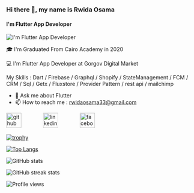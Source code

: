 ### Hi there 👋, my name is Rwida Osama
#### I'm Flutter App Developer
![I'm Flutter App Developer](https://roszkowski.dev/images/2020-05-04/flutter_logo_leg.gif)

🎓 I'm Graduated From Cairo Academy in 2020

💻 I'm Flutter App Developer at Gorgov Digital Market

My Skills : Dart / Firebase / Graphql / Shopify / StateManagement / FCM / CRM / Sql / Getx / Fluxstore / Provider Pattern / rest api / mailchimp


- 💬 Ask me about Flutter 
- 📫 How to reach me : rwidaosama33@gmail.com 



[<img src='https://cdn.jsdelivr.net/npm/simple-icons@3.0.1/icons/github.svg' alt='github' height='40'>](https://github.com/rwida) <span style="display:inline-block; width: 50;"></span>   [<img src='https://cdn.jsdelivr.net/npm/simple-icons@3.0.1/icons/linkedin.svg' alt='linkedin' height='40'>](https://www.linkedin.com/in/rwida-osama-b936281a5/)   <span style="display:inline-block; width: 50;"></span> [<img src='https://cdn.jsdelivr.net/npm/simple-icons@3.0.1/icons/facebook.svg' alt='facebook' height='40'>](https://www.facebook.com/rwida.osama)  


[![trophy](https://github-profile-trophy.vercel.app/?username=rwida)](https://github.com/ryo-ma/github-profile-trophy)

[![Top Langs](https://github-readme-stats.vercel.app/api/top-langs/?username=rwida)](https://github.com/anuraghazra/github-readme-stats)

![GitHub stats](https://github-readme-stats.vercel.app/api?username=rwida&show_icons=true&count_private=true)  

![GitHub streak stats](https://github-readme-streak-stats.herokuapp.com/?user=rwida)  

![Profile views](https://gpvc.arturio.dev/rwida)  
